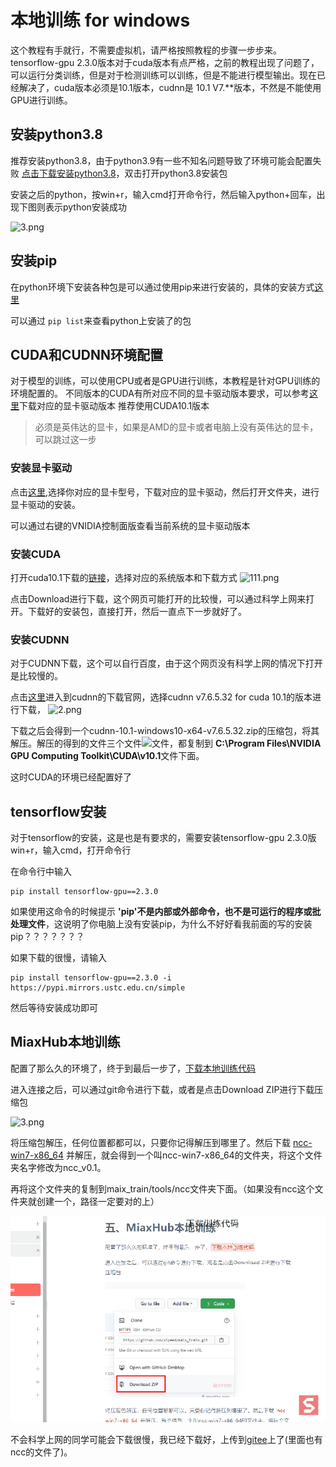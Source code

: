 # 本地训练 for windows

这个教程有手就行，不需要虚拟机，请严格按照教程的步骤一步步来。
tensorflow-gpu 2.3.0版本对于cuda版本有点严格，之前的教程出现了问题了，可以运行分类训练，但是对于检测训练可以训练，但是不能进行模型输出。现在已经解决了，cuda版本必须是10.1版本，cudnn是 10.1 V7.**版本，不然是不能使用GPU进行训练。

## 安装python3.8

推荐安装python3.8，由于python3.9有一些不知名问题导致了环境可能会配置失败
[点击下载安装python3.8](https://www.python.org/ftp/python/3.8.10/python-3.8.10-amd64.exe)，双击打开python3.8安装包

安装之后的python，按win+r，输入cmd打开命令行，然后输入python+回车，出现下图则表示python安装成功

![3.png](https://bbs.sipeed.com/storage/attachments/2021/07/21/VIkEq8iIkf0ae6WJRB7xVOatpIcNBBBjHVLu0DPX_thumb.png "1456")

## 安装pip

在python环境下安装各种包是可以通过使用pip来进行安装的，具体的安装方式[这里](https://www.cnblogs.com/littlehb/p/8886409.html)

可以通过 `pip list`来查看python上安装了的包

## CUDA和CUDNN环境配置

对于模型的训练，可以使用CPU或者是GPU进行训练，本教程是针对GPU训练的环境配置的。
不同版本的CUDA有所对应不同的显卡驱动版本要求，可以参考[这里](https://docs.nvidia.com/cuda/cuda-toolkit-release-notes/index.html)下载对应的显卡驱动版本
推荐使用CUDA10.1版本

> 必须是英伟达的显卡，如果是AMD的显卡或者电脑上没有英伟达的显卡，可以跳过这一步

### 安装显卡驱动

点击[这里](https://www.nvidia.cn/Download/index.aspx?lang=cn),选择你对应的显卡型号，下载对应的显卡驱动，然后打开文件夹，进行显卡驱动的安装。

可以通过右键的VNIDIA控制面版查看当前系统的显卡驱动版本

### 安装CUDA

打开cuda10.1下载的[链接](https://developer.nvidia.com/cuda-10.1-download-archive-base)，选择对应的系统版本和下载方式
![111.png](https://bbs.sipeed.com/storage/attachments/2021/07/21/qCvepuVTJVbL8DgDkHzD9b4L7GLXPBHcqXVX4YLR_thumb.png "1457")

点击Download进行下载，这个网页可能打开的比较慢，可以通过科学上网来打开。下载好的安装包，直接打开，然后一直点下一步就好了。

### 安装CUDNN

对于CUDNN下载，这个可以自行百度，由于这个网页没有科学上网的情况下打开是比较慢的。

点击[这里](https://developer.nvidia.com/rdp/cudnn-archive)进入到cudnn的下载官网，选择cudnn v7.6.5.32 for cuda 10.1的版本进行下载，
![2.png](https://bbs.sipeed.com/storage/attachments/2021/07/21/y7bzFvQanbwKTjypKgeMmJ1WWnjrn5KF0VVwBAZv_thumb.png "1458")

下载之后会得到一个cudnn-10.1-windows10-x64-v7.6.5.32.zip的压缩包，将其解压。解压的得到的文件三个文件![文件](https://bbs.sipeed.com/storage/attachments/2021/08/02/6s0BxoZQX1Bhii36KnKQccwxXot5XDIgI6xgoLyw_thumb.png "1608")，都复制到 **C:\Program Files\NVIDIA GPU Computing Toolkit\CUDA\v10.1**文件下面。

这时CUDA的环境已经配置好了

## tensorflow安装

对于tensorflow的安装，这是也是有要求的，需要安装tensorflow-gpu 2.3.0版
win+r，输入cmd，打开命令行

在命令行中输入 

    pip install tensorflow-gpu==2.3.0

如果使用这命令的时候提示 **'pip'不是内部或外部命令，也不是可运行的程序或批处理文件**，这说明了你电脑上没有安装pip，为什么不好好看我前面的写的安装pip？？？？？？？

如果下载的很慢，请输入

    pip install tensorflow-gpu==2.3.0 -i https://pypi.mirrors.ustc.edu.cn/simple

然后等待安装成功即可

## MiaxHub本地训练

配置了那么久的环境了，终于到最后一步了，[下载本地训练代码](https://github.com/sipeed/maix_train)

进入连接之后，可以通过git命令进行下载，或者是点击Download ZIP进行下载压缩包

![3.png](https://bbs.sipeed.com/storage/attachments/2021/07/21/bGnesxEq2b4YxRIsyFZobK36kpk9Ip3GVoQohgd5_thumb.png "1459")

将压缩包解压，任何位置都都可以，只要你记得解压到哪里了。然后下载 [ncc-win7-x86_64](https://github.com/kendryte/nncase/releases/tag/v0.1.0-rc5) 并解压，就会得到一个叫ncc-win7-x86_64的文件夹，将这个文件夹名字修改为ncc_v0.1。

再将这个文件夹的复制到maix_train/tools/ncc文件夹下面。（如果没有ncc这个文件夹就创建一个，路径一定要对的上）

![maix_train_windows](./../../../../assets/get_started/maix_train_windows.gif)

不会科学上网的同学可能会下载很慢，我已经下载好，上传到[gitee](https://gitee.com/Rui_worker/maix_train)上了(里面也有ncc的文件了)。
